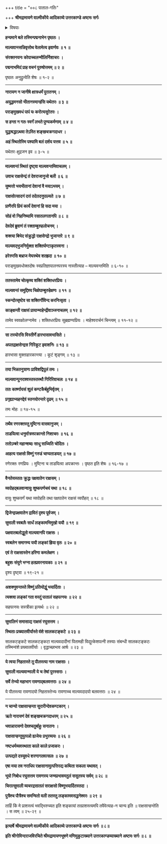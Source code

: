 +++
title = "००८ पाताल-गतिः"

+++
**श्रीमद्रामायणे वाल्मीकीये आदिकाव्ये उत्तरकाण्डे अष्टमः सर्गः**

<details><summary>विषयाः</summary>

श्रीनारायणेन  
युद्धे माल्यवत्-सुमालिनोः **पराजयः** ॥ १ ॥  
ततस् ताभ्यां विष्णु-भयाल्  
लङ्का-त्यागेन सकल-स्वजनैः सह  
पाताले वासः ॥ २ ॥  
ततो रक्षो-जन-शून्यायां लङ्कायां कुबेरेण वासः ॥ ३ ॥
</details>


**हन्यमाने बले तस्मिन्पद्मनाभेन पृष्ठतः ।**

**माल्यवान्त्सन्निवृत्तोथ वेलामेत्य इवार्णवः ॥ १ ॥**

**संरक्तनयनः कोपाच्चलन्मौलिर्निशाचरः ।**

**पद्मनाभमिदं प्राह वचनं पुरुषोत्तमम् ॥ २ ॥**

पृष्ठतः अनुद्रुत्येति शेषः ॥ १-२ ॥

****

**नारायण न जानीषे क्षात्रधर्मं पुरातनम् ।**

**अयुद्धमनसो भीतानस्मान्हंसि यथेतरः ॥ ३ ॥**

**पराङ्मुखवधं पापं यः करोत्यसुरेतरः ।**

**स हन्ता न गतः स्वर्गं लभते पुण्यकर्मणाम् ॥ ४ ॥**

**युद्धश्रद्धाऽथवा तेऽस्ति शङ्खचक्रगदाधर ।**

**अहं स्थितोस्मि पश्यामि बलं दर्शय यत्तव ॥ ५ ॥**

यथेतरः क्षुद्रजन इव ॥ ३-५ ॥

****

**माल्यवन्तं स्थितं दृष्ट्वा माल्यवन्तमिवाचलम् ।**

**उवाच राक्षसेन्द्रं तं देवराजानुजो बली ॥ ६ ॥**

**युष्मत्तो भयभीतानां देवानां वै मयाऽभयम् ।**

**राक्षसोत्सादनं दत्तं तदेतदनुपाल्यते ॥ ७ ॥**

**प्राणैरपि प्रियं कार्यं देवानां हि सदा मया ।**

**सोहं वो निहनिष्यामि रसातलगतानपि ॥ ८ ॥**

**देवदेवं ब्रुवाणं तं रक्ताम्बुरुहलोचनम् ।**

**शक्त्या बिभेद संक्रुद्धो राक्षसेन्द्रो भुजान्तरे ॥ ९ ॥**

**माल्यवद्भुजनिर्मुक्ता शक्तिर्घण्टाकृतस्वना ।**

**हरेरुरसि बभ्राज मेघस्थेव शतह्रदा ॥ १० ॥**

पराङ्मुखवधोक्तदोषः स्वप्रतिज्ञापालनपरस्य नास्तीत्याह – माल्यवन्तमिति ॥ ६-१० ॥

****

**ततस्तामेव चोत्कृष्य शक्तिं शक्तिधरप्रियः ।**

**माल्यवन्तं समुद्दिश्य चिक्षेपाम्बुरुहेक्षणः ॥ ११ ॥**

**स्कन्दोत्सृष्टेव सा शक्तिर्गोविन्द करनिःसृता ।**

**काङ्क्षन्ती राक्षसं प्रायान्माहेन्द्रीवाञ्जनाचलम् ॥ १२ ॥**

तामेव स्ववक्षोलग्नामेव । शक्तिधरप्रियः सुब्रह्मण्यप्रियः । माहेश्वरार्चनं चिन्त्यम् ॥ ११-१२ ॥

****

**सा तस्योरसि विस्तीर्णे हारभासावभासिते ।**

**अपतद्राक्षसेन्द्रस गिरिकूट इवाशनिः ॥ १३ ॥**

हारभासा मुक्ताहारकान्त्या । कूटं शृङ्गम् ॥ १३ ॥

****

**तया भिन्नतनुत्राणः प्राविशद्विपुलं तमः ।**

**माल्यवान्पुनराश्वस्तस्तस्थौ गिरिरिवाचलः ॥ १४ ॥**

**ततः कार्ष्णायसं शूलं कण्टकैर्बहुभिर्वृतम् ।**

**प्रगृह्याभ्यहनद्देवं स्तनयोरन्तरे दृढम् ॥ १५ ॥**

तमः मोहः ॥ १४-१५ ॥

****

**तथैव रणरक्तस्तु मुष्टिना वासवानुजम् ।**

**ताडयित्वा धनुर्मात्रमपक्रान्तो निशाचरः ॥ १६ ॥**

**ततोऽम्बरे महान्शब्दः साधु साध्विति चोदितः ।**

**आहत्य राक्षसो विष्णुं गरुडं चाप्यताडयत् ॥ १७ ॥**

रणेरक्तः रणप्रियः । मुष्टिना च ताडयित्वा अपक्रान्तः । पृष्ठत इति शेषः ॥ १६-१७ ॥

****

**वैनतेयस्ततः क्रुद्धः पक्षवातेन राक्षसम् ।**

**व्यपोहद्बलवान्वायुः शुष्कपर्णचयं यथा ॥ १८ ॥**

वायुः शुष्कपर्णं यथा व्यपोहति तथा पक्षपातेन राक्षसं व्यपौहत् ॥ १८ ॥

****

**द्विजेन्द्रपक्षवातेन द्रावितं दृश्य पूर्वजम् ।**

**सुमाली स्वबलैः सार्धं लङ्कामभिमुखो ययौ ॥ १९ ॥**

**पक्षवातबलोद्धूतो माल्यवानपि राक्षसः ।**

**स्वबलेन समागम्य ययौ लङ्कां ह्रिया वृतः ॥ २० ॥**

**एवं ते राक्षसास्तेन हरिणा कमलेक्षण ।**

**बहुशः संयुगे भग्ना हतप्रवरनायकाः ॥ २१ ॥**

दृश्य दृष्ट्वा ॥ १९-२१ ॥

****

**अशक्नुवन्तस्ते विष्णुं प्रतियोद्धुं भयार्दिताः ।**

**त्यक्त्वा लङ्कां गता वस्तुं पातालं सहपत्नयः ॥ २२ ॥**

सहपत्नयः सस्त्रीका इत्यर्थः ॥ २२ ॥

****

**सुमालिनं समासाद्य राक्षसं रघुसत्तम ।**

**स्थिताः प्रख्यातवीर्यास्ते वंशे सालकटङ्कटे ॥ २३ ॥**

सालकटङ्कटे सालकटङ्कटा माल्यवदादीनां पितामही विद्युत्केशपत्नी तस्याः संबन्धी सालकटङ्कटः तस्मिन्वंशे प्रख्यातवीर्याः । वृद्धाच्छाभाव आर्षः ॥ २३ ॥

****

**ये त्वया निहतास्ते तु पौलस्त्या नाम राक्षसाः ।**

**सुमाली माल्यवान्माली ये च तेषां पुरस्सराः ।**

**सर्वे तेभ्यो महाभाग रावणाद्बलवत्तराः ॥ २४ ॥**

ये पौलस्त्या रावणादयो निहतास्तेभ्यः रावणाच्च माल्यवदादयो बलवत्तराः ॥ २४ ॥

****

**न चान्यो राक्षसान्हन्ता सुरारीन्देवकण्टकान् ।**

**ऋते नारायणं देवं शङ्खचक्रगदाधरम् ॥ २५ ॥**

**भवान्नारायणो देवश्चतुर्बाहुः सनातनः ।**

**राक्षसान्हन्तुमुत्पन्नो ह्यजेयः प्रभुरव्ययः ॥ २६ ॥**

**नष्टधर्मव्यवस्थाता काले काले प्रजाकरः ।**

**उत्पद्यते दस्युवधे शरणागतवत्सलः ॥ २७ ॥**

**एषा मया तव नराधिप राक्षसानामुत्पत्तिरद्य कथिता सकला यथावत् ।**

**भूयो निबोध रघुसत्तम रावणस्य जन्मप्रभावमतुलं ससुतस्य सर्वम् ॥ २८ ॥**

**चिरात्सुमाली व्यचरद्रसातलं सराक्षसो विष्णुभयार्दितस्तदा ।**

**पुत्रैश्च पौत्रैश्च समन्वितो वली ततस्तु लङ्कामवसद्धनेश्वरः ॥ २९ ॥**

तार्हि किं मे प्राशस्त्यं भवद्भिरुच्यत इति शङ्कायां तत्प्राशस्त्यमपि तवैवेत्याह-न चान्य इति ॥ राक्षसान्हन्तेति । स त्वम् ॥ २५-२९ ॥

****

**इत्यार्षे श्रीमद्रामायणे वाल्मीकीये आदिकाव्ये उत्तरकाण्डे अष्टमः सर्गः ॥ ८॥**

**इति श्रीगोविन्दराजविरचिते श्रीमद्रामायणभूषणे मणिमुकुटाख्याने उत्तरकाण्डव्याख्याने अष्टमः सर्गः ॥ ८ ॥**
